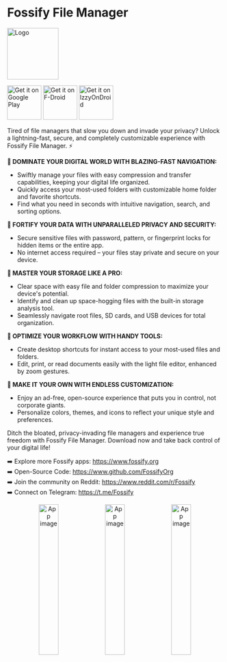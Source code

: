 # Fossify File Manager

<img alt="Logo" src="graphics/icon.webp" width="120" />

<a href='https://play.google.com/store/apps/details?id=org.fossify.filemanager'><img alt='Get it on Google Play' src='https://play.google.com/intl/en_us/badges/static/images/badges/en_badge_web_generic.png' height=80/></a> <a href="https://f-droid.org/packages/org.fossify.filemanager/"><img src="https://fdroid.gitlab.io/artwork/badge/get-it-on-en.svg" alt="Get it on F-Droid" height=80/></a> <a href="https://apt.izzysoft.de/fdroid/index/apk/org.fossify.filemanager"><img src="https://gitlab.com/IzzyOnDroid/repo/-/raw/master/assets/IzzyOnDroid.png" alt="Get it on IzzyOnDroid" height=80/></a>

Tired of file managers that slow you down and invade your privacy? Unlock a lightning-fast, secure, and completely customizable experience with Fossify File Manager. ⚡

**🚀 DOMINATE YOUR DIGITAL WORLD WITH BLAZING-FAST NAVIGATION:**
 - Swiftly manage your files with easy compression and transfer capabilities, keeping your digital life organized.
 - Quickly access your most-used folders with customizable home folder and favorite shortcuts.
 - Find what you need in seconds with intuitive navigation, search, and sorting options.

**🔐 FORTIFY YOUR DATA WITH UNPARALLELED PRIVACY AND SECURITY:**
 - Secure sensitive files with password, pattern, or fingerprint locks for hidden items or the entire app.
 - No internet access required – your files stay private and secure on your device.

**💾 MASTER YOUR STORAGE LIKE A PRO:**
 - Clear space with easy file and folder compression to maximize your device's potential.
 - Identify and clean up space-hogging files with the built-in storage analysis tool.
 - Seamlessly navigate root files, SD cards, and USB devices for total organization.

**📁 OPTIMIZE YOUR WORKFLOW WITH HANDY TOOLS:**
 - Create desktop shortcuts for instant access to your most-used files and folders.
 - Edit, print, or read documents easily with the light file editor, enhanced by zoom gestures.

**🌈 MAKE IT YOUR OWN WITH ENDLESS CUSTOMIZATION:**
 - Enjoy an ad-free, open-source experience that puts you in control, not corporate giants.
 - Personalize colors, themes, and icons to reflect your unique style and preferences.

Ditch the bloated, privacy-invading file managers and experience true freedom with Fossify File Manager. Download now and take back control of your digital life!

➡️ Explore more Fossify apps: https://www.fossify.org<br>
➡️ Open-Source Code: https://www.github.com/FossifyOrg<br>
➡️ Join the community on Reddit: https://www.reddit.com/r/Fossify<br>
➡️ Connect on Telegram: https://t.me/Fossify

<div align="center">
<img alt="App image" src="fastlane/metadata/android/en-US/images/phoneScreenshots/1_en-US.png" width="30%">
<img alt="App image" src="fastlane/metadata/android/en-US/images/phoneScreenshots/3_en-US.png" width="30%">
<img alt="App image" src="fastlane/metadata/android/en-US/images/phoneScreenshots/4_en-US.png" width="30%">
</div>